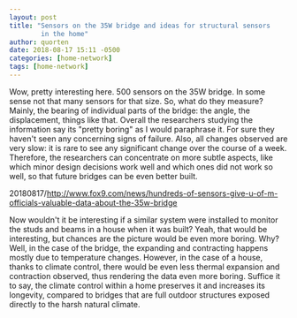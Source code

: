 ```yaml
---
layout: post
title: "Sensors on the 35W bridge and ideas for structural sensors
        in the home"
author: quorten
date: 2018-08-17 15:11 -0500
categories: [home-network]
tags: [home-network]
---
```


Wow, pretty interesting here.  500 sensors on the 35W bridge.  In some
sense not that many sensors for that size.  So, what do they measure?
Mainly, the bearing of individual parts of the bridge: the angle, the
displacement, things like that.  Overall the researchers studying the
information say its "pretty boring" as I would paraphrase it.  For
sure they haven't seen any concerning signs of failure.  Also, all
changes observed are very slow: it is rare to see any significant
change over the course of a week.  Therefore, the researchers can
concentrate on more subtle aspects, like which minor design decisions
work well and which ones did not work so well, so that future bridges
can be even better built.

20180817/http://www.fox9.com/news/hundreds-of-sensors-give-u-of-m-officials-valuable-data-about-the-35w-bridge

Now wouldn't it be interesting if a similar system were installed to
monitor the studs and beams in a house when it was built?  Yeah, that
would be interesting, but chances are the picture would be even more
boring.  Why?  Well, in the case of the bridge, the expanding and
contracting happens mostly due to temperature changes.  However, in
the case of a house, thanks to climate control, there would be even
less thermal expansion and contraction observed, thus rendering the
data even more boring.  Suffice it to say, the climate control within
a home preserves it and increases its longevity, compared to bridges
that are full outdoor structures exposed directly to the harsh natural
climate.
